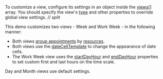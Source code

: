 To customize a view, configure its settings in an object inside the [views[]](/Documentation/ApiReference/UI_Components/dxScheduler/Configuration/views) array. You should specify the view's [type](/Documentation/ApiReference/UI_Components/dxScheduler/Configuration/views/#type) and other properties to override global view settings.
// _split_

This demo customizes two views - Week and Work Week - in the following manner: 

* Both views [group appointments](/Demos/WidgetsGallery/Demo/Scheduler/GroupOrientation/) by [resources](/Demos/WidgetsGallery/Demo/Scheduler/Resources/).
* Both views use the [dateCellTemplate](/Documentation/ApiReference/UI_Components/dxScheduler/Configuration/views/#dateCellTemplate) to change the appearance of date cells.
* The Work Week view uses the [startDayHour](/Documentation/ApiReference/UI_Components/dxScheduler/Configuration/views/#startDayHour) and [endDayHour](/Documentation/ApiReference/UI_Components/dxScheduler/Configuration/views/#endDayHour) properties to set custom first and last hours on the time scale.

Day and Month views use default settings.
